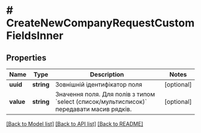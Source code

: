 # # CreateNewCompanyRequestCustomFieldsInner

## Properties

Name | Type | Description | Notes
------------ | ------------- | ------------- | -------------
**uuid** | **string** | Зовнішній ідентифікатор поля | [optional]
**value** | **string** | Значення поля. Для полів з типом &#x60;select (список/мультисписок)&#x60; передавати масив рядків. | [optional]

[[Back to Model list]](../../README.md#models) [[Back to API list]](../../README.md#endpoints) [[Back to README]](../../README.md)
